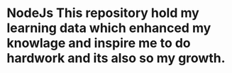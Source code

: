 # NodeJs This repository hold my learning data which enhanced my knowlage and inspire me to do hardwork and its also so my growth.
